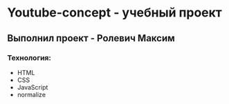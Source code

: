 # Youtube-concept - учебный проект
## Выполнил проект - Ролевич Максим
### Технология:
- HTML
- CSS
- JavaScript
- normalize
